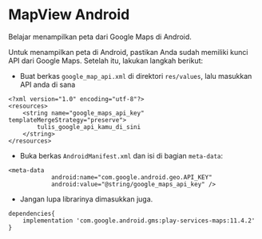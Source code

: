 # MapView Android

Belajar menampilkan peta dari Google Maps di Android.

Untuk menampilkan peta di Android, pastikan Anda sudah memiliki kunci API
dari Google Maps. Setelah itu, lakukan langkah berikut:

* Buat berkas `google_map_api.xml` di direktori `res/values`, lalu masukkan API anda di sana
```
<?xml version="1.0" encoding="utf-8"?>
<resources>
    <string name="google_maps_api_key" templateMergeStrategy="preserve">
        tulis_google_api_kamu_di_sini
    </string>
</resources>
```
* Buka berkas `AndroidManifest.xml` dan isi di bagian `meta-data`:

```
<meta-data
            android:name="com.google.android.geo.API_KEY"
            android:value="@string/google_maps_api_key" />
```
 * Jangan lupa librarinya dimasukkan juga.

```
dependencies{
    implementation 'com.google.android.gms:play-services-maps:11.4.2'
}
```

